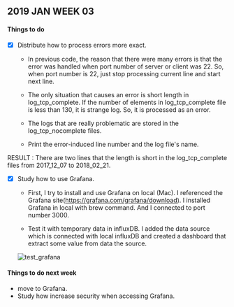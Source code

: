 ## 2019 JAN WEEK 03

#### Things to do

- [x] Distribute how to process errors more exact.

	- In previous code, the reason that there were many errors is that the error was handled when port number of server or client was 22.
	So, when port number is 22, just stop processing current line and start next line.

	- The only situation that causes an error is short length in log_tcp_complete.
	If the number of elements in log_tcp_complete file is less than 130, it is strange log. So, it is processed as an error.

	- The logs that are really problematic are stored in the log_tcp_nocomplete files.

	- Print the error-induced line number and the log file's name.

RESULT : There are two lines that the length is short in the log_tcp_complete files from 2017_12_07 to 2018_02_21.
 
- [x] Study how to use Grafana.

	- First, I try to install and use Grafana on local (Mac). I referenced the Grafana site(https://grafana.com/grafana/download). I installed Grafana in local with brew command. And I connected to port number 3000.

	- Test it with temporary data in influxDB. I added the data source which is connected with local influxDB and created a dashboard that extract some value from data the source.

	![test_grafana](/img/test.png)

#### Things to do next week

- move to Grafana.
- Study how increase security when accessing Grafana.
